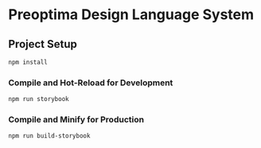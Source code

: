 # Preoptima Design Language System

## Project Setup

```sh
npm install
```

### Compile and Hot-Reload for Development

```sh
npm run storybook
```

### Compile and Minify for Production

```sh
npm run build-storybook
```
